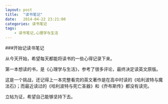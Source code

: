 ```yaml
---
layout: post
title:  "读书笔记"
date:   2014-04-22 23:21:00
categories: 读书笔记
tags:
    - 读书笔记,心理学与生活
---
```


###开始记读书笔记

从今天开始，希望每天都能将读书的一些心得记录下来。

第一本想读的书，是《心理学与生活》，参考了很多评论，最终决定读英文原版。

这是一个挑战，还记得上一本完整看完的英文著作是在高中时读的《哈利波特与魔法石》；而最近读过的《哈利波特与死亡圣器》和《乔布斯传》都没有读完。

立帖为证，希望自己能够坚持下去。